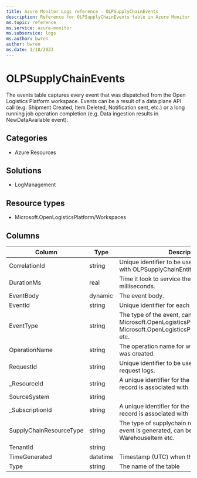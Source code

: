 ```yaml
---
title: Azure Monitor Logs reference - OLPSupplyChainEvents
description: Reference for OLPSupplyChainEvents table in Azure Monitor Logs.
ms.topic: reference
ms.service: azure-monitor
ms.subservice: logs
ms.author: bwren
author: bwren
ms.date: 1/18/2023
---
```


# OLPSupplyChainEvents

 The events table captures every event that was dispatched from the Open Logistics Platform workspace. Events can be a result of a data plane API call (e.g. Shipment Created, Item Deleted, Notification sent, etc.) or a long running job operation completion (e.g. Data ingestion results in NewDataAvailable event).

## Categories

- Azure Resources
## Solutions

- LogManagement
## Resource types

- Microsoft.OpenLogisticsPlatform/Workspaces




## Columns

| Column | Type | Description |
| --- | --- | --- |
| CorrelationId | string | Unique identifier to be used to correlate logs with OLPSupplyChainEntityOperations. |
| DurationMs | real | Time it took to service the REST API request, in milliseconds. |
| EventBody | dynamic | The event body. |
| EventId | string | Unique identifier for each event. |
| EventType | string | The type of the event, can be Microsoft.OpenLogisticsPlatform.EntityCreated, Microsoft.OpenLogisticsPlatform.EntityUpdated etc. |
| OperationName | string | The operation name for which the log entry was created. |
| RequestId | string | Unique identifier to be used to correlate request logs. |
| _ResourceId | string | A unique identifier for the resource that the record is associated with |
| SourceSystem | string |  |
| _SubscriptionId | string | A unique identifier for the subscription that the record is associated with |
| SupplyChainResourceType | string | The type of supplychain resource for which the event is generated, can be Item, Warehouse, WarehouseItem etc. |
| TenantId | string |  |
| TimeGenerated | datetime | Timestamp (UTC) when the log was created. |
| Type | string | The name of the table |
